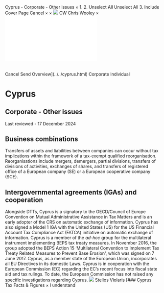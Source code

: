 Cyprus - Corporate - Other issues
×
1.
2.
Unselect All
Unselect All
3.
Include Cover Page
Cancel
×
×
![](../../-/media/world-wide-tax-summaries/attachments/global---chris-wooley.ashx%3Frev=ac5e5f3223b34096b1afc2a6009c7320&revision=ac5e5f32-23b3-4096-b1af-c2a6009c7320&hash=859B7ADC84DC2CBEC9760E9E6EE7DE6D0A8BFCDF)
CW
Chris Wooley
×
![](other-issues.html)
######
Cancel
Send
Overview](../../cyprus.html)
Corporate
Individual
# Cyprus
## Corporate - Other issues
Last reviewed - 17 December 2024
## Business combinations
Transfers of assets and liabilities between companies can occur without tax implications within the framework of a tax-exempt qualified reorganisation. Reorganisations include mergers, demergers, partial divisions, transfers of divisions of activities, exchanges of shares, and transfers of registered office of a European company (SE) or a European cooperative company (SCE).
## Intergovernmental agreements (IGAs) and cooperation
Alongside DTTs, Cyprus is a signatory to the OECD/Council of Europe Convention on Mutual Administrative Assistance in Tax Matters and is an early adopter of the CRS on automatic exchange of information. Cyprus has also signed a Model 1 IGA with the United States (US) for the US Financial Account Tax Compliance Act (FATCA) initiative on automatic exchange of information.
Cyprus is a member of the *ad-hoc* group for the multilateral instrument implementing BEPS tax treaty measures. In November 2016, the group adopted the BEPS Action 15 ‘Multilateral Convention to Implement Tax Treaty Related Measures to Prevent Base Erosion', which was signed on 7 June 2017.
Cyprus, as a member state of the European Union, incorporates all EU Directives in its domestic Laws.
Cyprus is in cooperation with the European Commission (EC) regarding the EC’s recent focus into fiscal state aid and tax rulings. To date, the European Commission has not raised any specific investigations regarding Cyprus.
![](../../-/media/world-wide-tax-summaries/attachments/cyprus---stelios_violaris.ashx%3Frev=061a2a1e254e4d29a712e433dc3e024a&revision=061a2a1e-254e-4d29-a712-e433dc3e024a&hash=7CCF2CE6C6919A9E55BC3B25479D45FF2C508357)
Stelios Violaris
[### Cyprus Tax Facts & Figures
×
I understand